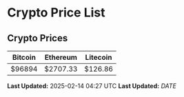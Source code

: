 # Crypto Price List

## Crypto Prices
| Bitcoin | Ethereum | Litecoin |
| ------- | -------- | -------- |
| $96894 | $2707.33 | $126.86 |
**Last Updated:** 2025-02-14 04:27 UTC
**Last Updated:** $DATE$
